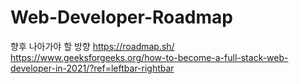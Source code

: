 # Web-Developer-Roadmap
향후 나아가야 할 방향
https://roadmap.sh/
https://www.geeksforgeeks.org/how-to-become-a-full-stack-web-developer-in-2021/?ref=leftbar-rightbar
